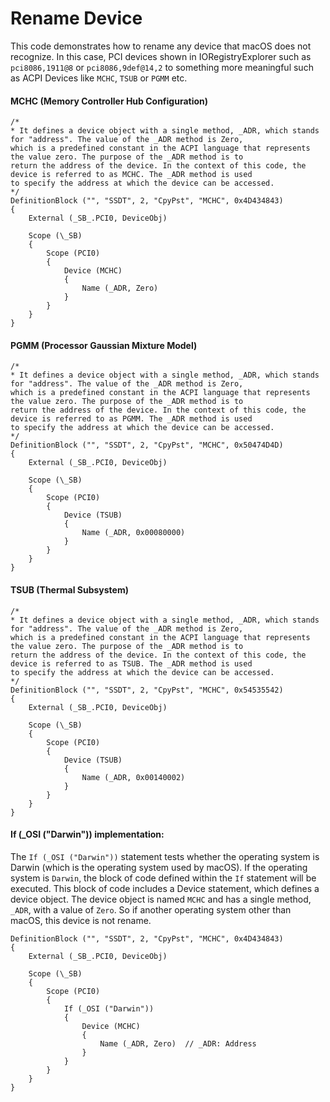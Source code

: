 # Rename Device

This code demonstrates how to rename any device that macOS does not recognize. In this case, PCI devices shown in IORegistryExplorer such as `pci8086,1911@8` or `pci8086,9def@14,2` to something more meaningful such as ACPI Devices like `MCHC`, `TSUB` or `PGMM` etc.

#### MCHC (Memory Controller Hub Configuration)

```asl
/*
* It defines a device object with a single method, _ADR, which stands for "address". The value of the _ADR method is Zero, 
which is a predefined constant in the ACPI language that represents the value zero. The purpose of the _ADR method is to 
return the address of the device. In the context of this code, the device is referred to as MCHC. The _ADR method is used
to specify the address at which the device can be accessed.
*/
DefinitionBlock ("", "SSDT", 2, "CpyPst", "MCHC", 0x4D434843)
{
    External (_SB_.PCI0, DeviceObj)

    Scope (\_SB)
    {
        Scope (PCI0)
        {
            Device (MCHC)
            {
                Name (_ADR, Zero)
            }
        }
    }
}
```

#### PGMM (Processor Gaussian Mixture Model)

```asl
/*
* It defines a device object with a single method, _ADR, which stands for "address". The value of the _ADR method is Zero, 
which is a predefined constant in the ACPI language that represents the value zero. The purpose of the _ADR method is to 
return the address of the device. In the context of this code, the device is referred to as PGMM. The _ADR method is used
to specify the address at which the device can be accessed.
*/
DefinitionBlock ("", "SSDT", 2, "CpyPst", "MCHC", 0x50474D4D)
{
    External (_SB_.PCI0, DeviceObj)

    Scope (\_SB)
    {
        Scope (PCI0)
        {
            Device (TSUB)
            {
                Name (_ADR, 0x00080000)
            }
        }
    }
}
```

#### TSUB (Thermal Subsystem)

```asl
/*
* It defines a device object with a single method, _ADR, which stands for "address". The value of the _ADR method is Zero, 
which is a predefined constant in the ACPI language that represents the value zero. The purpose of the _ADR method is to 
return the address of the device. In the context of this code, the device is referred to as TSUB. The _ADR method is used
to specify the address at which the device can be accessed.
*/
DefinitionBlock ("", "SSDT", 2, "CpyPst", "MCHC", 0x54535542)
{
    External (_SB_.PCI0, DeviceObj)

    Scope (\_SB)
    {
        Scope (PCI0)
        {
            Device (TSUB)
            {
                Name (_ADR, 0x00140002)
            }
        }
    }
}
```

#### If (_OSI ("Darwin")) implementation:

The `If (_OSI ("Darwin"))` statement tests whether the operating system is Darwin (which is the operating system used by macOS). If the operating system is `Darwin`, the block of code defined within the `If` statement will be executed. This block of code includes a Device statement, which defines a device object. The device object is named `MCHC` and has a single method, `_ADR`, with a value of `Zero`. So if another operating system other than macOS, this device is not rename.

```asl
DefinitionBlock ("", "SSDT", 2, "CpyPst", "MCHC", 0x4D434843)
{
    External (_SB_.PCI0, DeviceObj)

    Scope (\_SB)
    {
        Scope (PCI0)
        {
            If (_OSI ("Darwin"))
            {
                Device (MCHC)
                {
                    Name (_ADR, Zero)  // _ADR: Address
                }
            }
        }
    }
}
```
